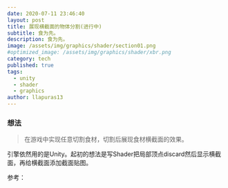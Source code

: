 ```yaml
---
date: 2020-07-11 23:46:40
layout: post
title: 展现横截面的物体分割(进行中)
subtitle: 食为先。
description: 食为先。
image: /assets/img/graphics/shader/section01.png
#optimized_image: /assets/img/graphics/shader/xbr.png
category: tech
published: true
tags:
  - unity
  - shader
  - graphics
author: llapuras13
---
```


### 想法

> 在游戏中实现任意切割食材，切割后展现食材横截面的效果。

引擎依然用的是Unity。起初的想法是写Shader把局部顶点discard然后显示横截面，再给横截面添加截面贴图。

参考：



